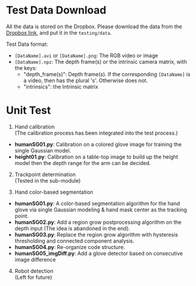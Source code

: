 # Test Data Download

All the data is stored on the Dropbox. Please download the data from the [Dropbox link](https://www.dropbox.com/sh/6t9v2vjswof2rk6/AAB-JkFemQqOaeCCFPJi7loda?dl=0), and put it in the ```testing/data```.

Test Data format:
- ```[DataName].avi``` or ```[DataName].png```: The RGB video or image
- ```[DataName].npz```: The depth frame(s) or the intrinsic camera matrix, with the keys:
  - "depth_frame(s)": Depth frame(s). If the corresponding ```[DataName]``` is a video, then has the plural 's'. Otherwise does not.
  - "intrinsics": the Intrinsic matrix

# Unit Test

1. Hand calibration   
(The calibration process has been integrated into the test process.) 
- **humanSG01.py**: Calibration on a colored glove image for training the single Gaussian model.
- **height01.py**: Calibration on a table-top image to build up the height model then the depth range for the arm can be decided.

2. Trackpoint determination  
(Tested in the sub-module)

3. Hand color-based segmentation  
- **humanSG01.py**: A color-based segmentation algorithm for the hand glove via single Gaussian modeling & hand mask center as the tracking point.  
- **humanSG02.py**: Add a region grow postprocessing algorithm on the depth input (The idea is abandoned in the end).  
- **humanSG03.py**: Replace the region grow algorithm with hysteresis thresholding and connected component analysis.  
- **humanSG04.py**: Re-organize code structure.  
- **humanSG05_imgDiff.py**: Add a glove detector based on consecutive image difference   
    
4. Robot detection  
(Left for future)


